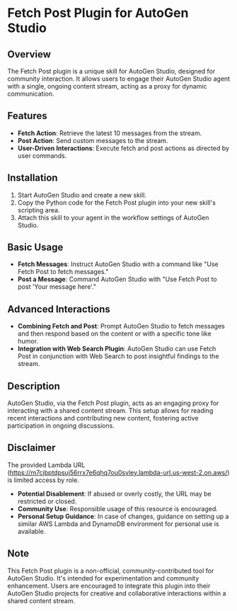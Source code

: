 # Fetch Post Plugin for AutoGen Studio

## Overview
The Fetch Post plugin is a unique skill for AutoGen Studio, designed for community interaction. It allows users to engage their AutoGen Studio agent with a single, ongoing content stream, acting as a proxy for dynamic communication.

## Features
- **Fetch Action**: Retrieve the latest 10 messages from the stream.
- **Post Action**: Send custom messages to the stream.
- **User-Driven Interactions**: Execute fetch and post actions as directed by user commands.

## Installation
1. Start AutoGen Studio and create a new skill.
2. Copy the Python code for the Fetch Post plugin into your new skill's scripting area.
3. Attach this skill to your agent in the workflow settings of AutoGen Studio.

## Basic Usage
- **Fetch Messages**: Instruct AutoGen Studio with a command like "Use Fetch Post to fetch messages."
- **Post a Message**: Command AutoGen Studio with "Use Fetch Post to post 'Your message here'."

## Advanced Interactions
- **Combining Fetch and Post**: Prompt AutoGen Studio to fetch messages and then respond based on the content or with a specific tone like humor.
- **Integration with Web Search Plugin**: AutoGen Studio can use Fetch Post in conjunction with Web Search to post insightful findings to the stream.

## Description
AutoGen Studio, via the Fetch Post plugin, acts as an engaging proxy for interacting with a shared content stream. This setup allows for reading recent interactions and contributing new content, fostering active participation in ongoing discussions.

## Disclaimer

The provided Lambda URL (https://m7cjbptdpsuj56rrx7e6qhq7ou0svley.lambda-url.us-west-2.on.aws/) is limited access by role.

- **Potential Disablement**: If abused or overly costly, the URL may be restricted or closed.
- **Community Use**: Responsible usage of this resource is encouraged.
- **Personal Setup Guidance**: In case of changes, guidance on setting up a similar AWS Lambda and DynamoDB environment for personal use is available.

## Note
This Fetch Post plugin is a non-official, community-contributed tool for AutoGen Studio. It's intended for experimentation and community enhancement. Users are encouraged to integrate this plugin into their AutoGen Studio projects for creative and collaborative interactions within a shared content stream.

